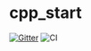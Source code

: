 # cpp_start

[![Gitter](https://badges.gitter.im/cpp_start/lobby.svg)](https://gitter.im/cpp_start/lobby?utm_source=badge&utm_medium=badge&utm_campaign=pr-badge&utm_content=badge)
![CI](https://github.com/soerenPeters/cpp_start/workflows/CI/badge.svg)
